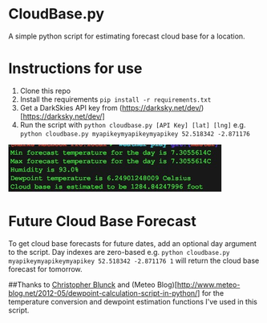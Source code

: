 # CloudBase.py

A simple python script for estimating forecast cloud base for a location.

# Instructions for use
1. Clone this repo
1. Install the requirements `pip install -r requirements.txt`
1. Get a DarkSkies API key from (https://darksky.net/dev/)[https://darksky.net/dev/]
1. Run the script with `python cloudbase.py [API Key] [lat] [lng]` e.g.
`python cloudbase.py myapikeymyapikeymyapikey 52.518342 -2.871176`

!['Screenshot of python script output'](cloudbase.jpg)

# Future Cloud Base Forecast
To get cloud base forecasts for future dates, add an optional day argument to the
script. Day indexes are zero-based
e.g. `python cloudbase.py myapikeymyapikeymyapikey 52.518342 -2.871176 1` will return
the cloud base forecast for tomorrow.

##Thanks to
[Christopher Blunck](http://pydoc.net/Python/weather/0.9.1/weather.units.temp/) and (Meteo Blog)[http://www.meteo-blog.net/2012-05/dewpoint-calculation-script-in-python/]
for the temperature conversion and dewpoint estimation functions I've used in this script.
